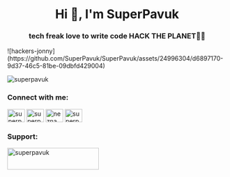 <h1 align="center">Hi 👋, I'm SuperPavuk</h1>
<h3 align="center">tech freak love to write code HACK THE PLANET👨‍💻</h3>
![hackers-jonny](https://github.com/SuperPavuk/SuperPavuk/assets/24996304/d6897170-9d37-46c5-81be-09dbfd429004)

<p align="left"> <img src="https://komarev.com/ghpvc/?username=superpavuk&label=Profile%20views&color=0e75b6&style=flat" alt="superpavuk" /> </p>

<h3 align="left">Connect with me:</h3>
<p align="left">
<a href="https://twitter.com/superpavuk" target="blank"><img align="center" src="https://raw.githubusercontent.com/rahuldkjain/github-profile-readme-generator/master/src/images/icons/Social/twitter.svg" alt="superpavuk" height="30" width="40" /></a>
<a href="https://fb.com/superpavuk" target="blank"><img align="center" src="https://raw.githubusercontent.com/rahuldkjain/github-profile-readme-generator/master/src/images/icons/Social/facebook.svg" alt="superpavuk" height="30" width="40" /></a>
<a href="https://instagram.com/neznamyy_chlapec_" target="blank"><img align="center" src="https://raw.githubusercontent.com/rahuldkjain/github-profile-readme-generator/master/src/images/icons/Social/instagram.svg" alt="neznamyy_chlapec_" height="30" width="40" /></a>
<a href="https://www.youtube.com/c/superpavuk" target="blank"><img align="center" src="https://raw.githubusercontent.com/rahuldkjain/github-profile-readme-generator/master/src/images/icons/Social/youtube.svg" alt="superpavuk" height="30" width="40" /></a>
</p>

<h3 align="left">Support:</h3>
<p><a href="https://ko-fi.com/superpavuk"> <img align="left" src="https://cdn.ko-fi.com/cdn/kofi3.png?v=3" height="50" width="210" alt="superpavuk" /></a></p><br><br>
